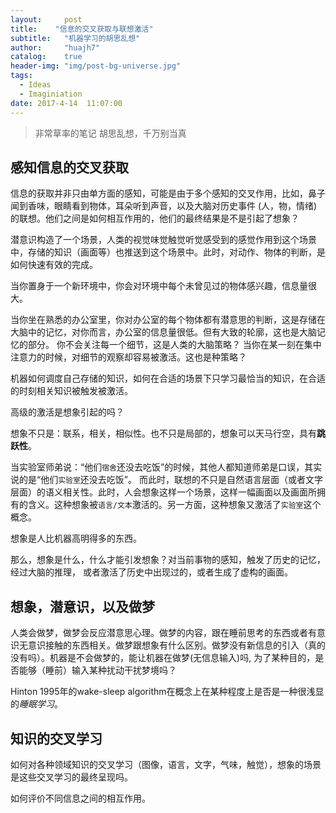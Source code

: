 ```yaml
---
layout:     post
title:    "信息的交叉获取与联想激活"
subtitle:   "机器学习的胡思乱想"
author:     "huajh7"
catalog:    true
header-img: "img/post-bg-universe.jpg"
tags:
  - Ideas
  - Imaginiation
date: 2017-4-14  11:07:00
--- 
```


> 非常草率的笔记
> 胡思乱想，千万别当真

## 感知信息的交叉获取

信息的获取并非只由单方面的感知，可能是由于多个感知的交叉作用，比如，鼻子闻到香味，眼睛看到物体，耳朵听到声音，以及大脑对历史事件 (人，物，情绪) 的联想。他们之间是如何相互作用的，他们的最终结果是不是引起了想象？

潜意识构造了一个场景，人类的视觉味觉触觉听觉感受到的感觉作用到这个场景中，存储的知识（画面等）也推送到这个场景中。此时，对动作、物体的判断，是如何快速有效的完成。

当你置身于一个新环境中，你会对环境中每个未曾见过的物体感兴趣，信息量很大。

当你坐在熟悉的办公室里，你对办公室的每个物体都有潜意思的判断，这是存储在大脑中的记忆，对你而言，办公室的信息量很低。但有大致的轮廓，这也是大脑记忆的部分。 你不会关注每一个细节，这是人类的大脑策略？
当你在某一刻在集中注意力的时候，对细节的观察却容易被激活。这也是种策略？

机器如何调度自己存储的知识，如何在合适的场景下只学习最恰当的知识，在合适的时刻相关知识被触发被激活。

高级的激活是想象引起的吗？

想象不只是：联系，相关，相似性。也不只是局部的，想象可以天马行空，具有**跳跃性**。

当实验室师弟说：“他们`宿舍`还没去吃饭”的时候，其他人都知道师弟是口误，其实说的是“他们`实验室`还没去吃饭”。
而此时，联想的不只是自然语言层面（或者文字层面）的语义相关性。此时，人会想象这样一个场景，这样一幅画面以及画面所拥有的含义。这种想象被`语言/文本`激活的。另一方面，这种想象又激活了`实验室`这个概念。


想象是人比机器高明得多的东西。

那么，想象是什么，什么才能引发想象？对当前事物的感知，触发了历史的记忆，经过大脑的推理， 或者激活了历史中出现过的，或者生成了虚构的画面。

## 想象，潜意识，以及做梦

人类会做梦，做梦会反应潜意思心理。做梦的内容，跟在睡前思考的东西或者有意识无意识接触的东西相关。做梦跟想象有什么区别。做梦没有新信息的引入（真的没有吗）。机器是不会做梦的，能让机器在做梦(无信息输入)吗, 为了某种目的，是否能够（睡前）输入某种扰动干扰梦境吗？

Hinton 1995年的wake-sleep algorithm在概念上在某种程度上是否是一种很浅显的*睡眠学习*。

## 知识的交叉学习

如何对各种领域知识的交叉学习（图像，语言，文字，气味，触觉），想象的场景是这些交叉学习的最终呈现吗。

如何评价不同信息之间的相互作用。




